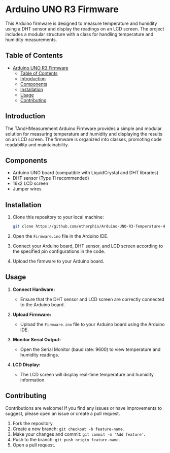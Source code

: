 
# Arduino UNO R3 Firmware

This Arduino firmware is designed to measure temperature and humidity using a DHT sensor and display the readings on an LCD screen. The project includes a modular structure with a class for handling temperature and humidity measurements.

## Table of Contents

- [Arduino UNO R3 Firmware](#arduino-uno-r3-firmware)
  - [Table of Contents](#table-of-contents)
  - [Introduction](#introduction)
  - [Components](#components)
  - [Installation](#installation)
  - [Usage](#usage)
  - [Contributing](#contributing)

## Introduction

The TAndHMeasurement Arduino Firmware provides a simple and modular solution for measuring temperature and humidity and displaying the results on an LCD screen. The firmware is organized into classes, promoting code readability and maintainability.

## Components

- Arduino UNO board (compatible with LiquidCrystal and DHT libraries)
- DHT sensor (Type 11 recommended)
- 16x2 LCD screen
- Jumper wires

## Installation

1. Clone this repository to your local machine:

   ```bash
   git clone https://github.com/etherphis/Arduino-UNO-R3-Temperature-Humidity-Measurement-Firmware.git
   ```

2. Open the `Firmware.ino` file in the Arduino IDE.

3. Connect your Arduino board, DHT sensor, and LCD screen according to the specified pin configurations in the code.

4. Upload the firmware to your Arduino board.

## Usage

1. **Connect Hardware:**
   - Ensure that the DHT sensor and LCD screen are correctly connected to the Arduino board.

2. **Upload Firmware:**
   - Upload the `Firmware.ino` file to your Arduino board using the Arduino IDE.

3. **Monitor Serial Output:**
   - Open the Serial Monitor (baud rate: 9600) to view temperature and humidity readings.

4. **LCD Display:**
   - The LCD screen will display real-time temperature and humidity information.

## Contributing

Contributions are welcome! If you find any issues or have improvements to suggest, please open an issue or create a pull request.

1. Fork the repository.
2. Create a new branch: `git checkout -b feature-name`.
3. Make your changes and commit: `git commit -m 'Add feature'`.
4. Push to the branch: `git push origin feature-name`.
5. Open a pull request.